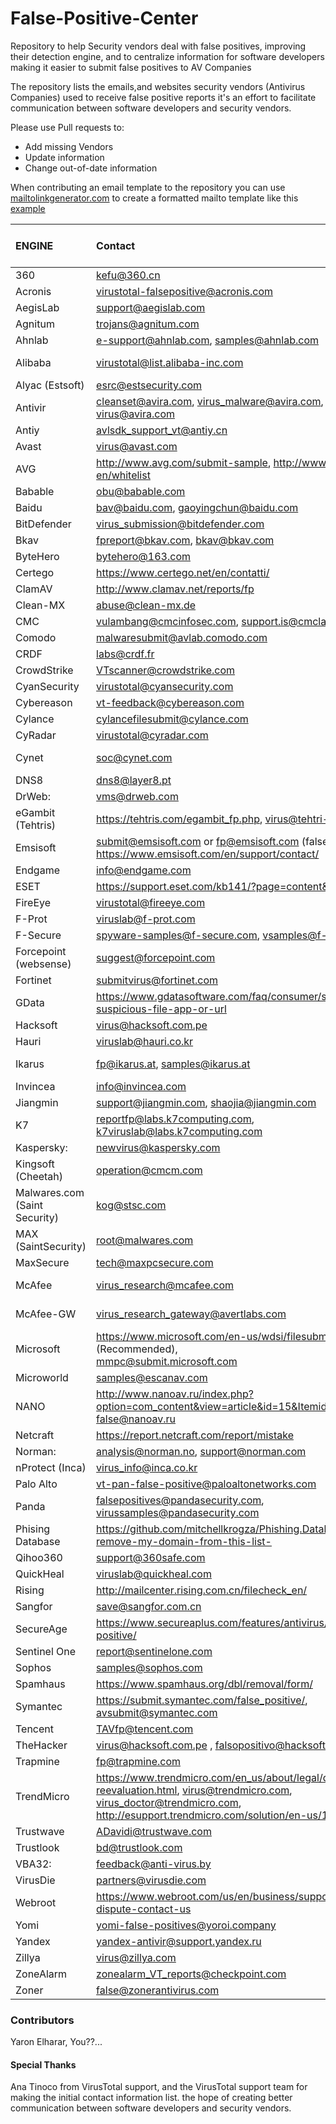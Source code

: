 # False-Positive-Center
Repository to help Security vendors deal with false positives, improving their detection engine, and to centralize information for software developers making it easier to submit false positives to AV Companies

The repository lists the emails,and websites security vendors (Antivirus Companies) used to receive false positive reports
it's an effort to facilitate communication between software developers and security vendors. 

Please use Pull requests to: 

- Add missing Vendors
- Update information
- Change out-of-date information

When contributing an email template to the repository you can use [mailtolinkgenerator.com](https://mailtolinkgenerator.com/) to create a formatted mailto template
like this [example](mailto:virus_research@avertlabs.com?subject=FALSE%3A%20file%20detected%20by%20McAfee.&body=Hi%2C%0D%0A%0D%0AMy%20Program%20Is%20Falsely%20Detected%20With%20XXXXXXXXX%20in%20Virus%20Total%2C%20Please%20double%20check.%0D%0AProduct%3A%20McAfee%20At%20Virus%20Total%0D%0AEngine%3A%20unknown%0D%0A%0D%0AVirus%20totaled%20linked%3A%0D%0AXXXXXXXXXX%0D%0A%0D%0ABest%20Regards%0D%0A%0D%0A%5Bfalse-positive%20center%20github%5D)



| ENGINE | Contact | Email Template | Issues A Case Number |
|:--- | :--- | :---: | :---: |
| 360 | kefu@360.cn | | |
| Acronis | virustotal-falsepositive@acronis.com | | |
| AegisLab | support@aegislab.com | | |
| Agnitum | trojans@agnitum.com | | |
| Ahnlab | e-support@ahnlab.com, samples@ahnlab.com | | |
| Alibaba | virustotal@list.alibaba-inc.com | [Send Report](vendors/Alibaba.md) | | 
| Alyac (Estsoft) | esrc@estsecurity.com | | |
| Antivir | cleanset@avira.com, virus_malware@avira.com, virus@avira.com | | |
| Antiy | avlsdk_support_vt@antiy.cn | | |
| Avast | virus@avast.com | | |
| AVG | http://www.avg.com/submit-sample, http://www.avg.com/us-en/whitelist | | |
| Babable | obu@babable.com | | |
| Baidu | bav@baidu.com, gaoyingchun@baidu.com | | |
| BitDefender | virus_submission@bitdefender.com | | |
| Bkav | fpreport@bkav.com, bkav@bkav.com | | |
| ByteHero | bytehero@163.com | | |
| Certego | https://www.certego.net/en/contatti/ | | |
| ClamAV | http://www.clamav.net/reports/fp | | |
| Clean-MX | abuse@clean-mx.de | | |
| CMC | vulambang@cmcinfosec.com, support.is@cmclab.net | | |
| Comodo | malwaresubmit@avlab.comodo.com | | |
| CRDF | labs@crdf.fr | | |
| CrowdStrike | VTscanner@crowdstrike.com | | |
| CyanSecurity | virustotal@cyansecurity.com | | |
| Cybereason | vt-feedback@cybereason.com | | |
| Cylance | cylancefilesubmit@cylance.com | | |
| CyRadar | virustotal@cyradar.com | | |
| Cynet |	soc@cynet.com |  [Send Report](vendors/Cynet.md) | Yes |
| DNS8 | dns8@layer8.pt | | |
| DrWeb: | vms@drweb.com | | |
| eGambit (Tehtris) | https://tehtris.com/egambit_fp.php, virus@tehtri-security.com  |  |  |
| Emsisoft | submit@emsisoft.com or fp@emsisoft.com (false positives), https://www.emsisoft.com/en/support/contact/ | | |
| Endgame | info@endgame.com | | |
| ESET | https://support.eset.com/kb141/?page=content&id=SOLN141 | | |
| FireEye | virustotal@fireeye.com | | |
| F-Prot | viruslab@f-prot.com | | |
| F-Secure | spyware-samples@f-secure.com, vsamples@f-secure.com | | |
| Forcepoint (websense) | suggest@forcepoint.com | | |
| Fortinet | submitvirus@fortinet.com | | |
| GData | https://www.gdatasoftware.com/faq/consumer/submit-a-suspicious-file-app-or-url | | |
| Hacksoft | virus@hacksoft.com.pe | | |
| Hauri | viruslab@hauri.co.kr | | |
| Ikarus | fp@ikarus.at, samples@ikarus.at | [Send Report](vendors/Ikarus.md) | No |
| Invincea | info@invincea.com | | |
| Jiangmin | support@jiangmin.com, shaojia@jiangmin.com | | |
| K7 | reportfp@labs.k7computing.com, k7viruslab@labs.k7computing.com | | |
| Kaspersky: | newvirus@kaspersky.com | | |
| Kingsoft (Cheetah) | operation@cmcm.com | | |
| Malwares.com (Saint Security) | kog@stsc.com | | |
| MAX (SaintSecurity) | root@malwares.com | | |
| MaxSecure | tech@maxpcsecure.com | | |
| McAfee | virus_research@mcafee.com | [Send Report](vendors/McAfee.md) | No |
| McAfee-GW | virus_research_gateway@avertlabs.com | [Send Report](vendors/McAfee.md) | No |
| Microsoft | https://www.microsoft.com/en-us/wdsi/filesubmission (Recommended),<br>mmpc@submit.microsoft.com | | Yes |
| Microworld | samples@escanav.com | | |
| NANO | http://www.nanoav.ru/index.php?option=com_content&view=article&id=15&Itemid=83&lang=en, false@nanoav.ru |  |  |
| Netcraft | https://report.netcraft.com/report/mistake | | |
| Norman: | analysis@norman.no, support@norman.com | | |
| nProtect (Inca) | virus_info@inca.co.kr | | |
| Palo Alto | vt-pan-false-positive@paloaltonetworks.com | | |
| Panda | falsepositives@pandasecurity.com, virussamples@pandasecurity.com | | |
| Phising Database | https://github.com/mitchellkrogza/Phishing.Database#please-remove-my-domain-from-this-list- | | |
| Qihoo360 | support@360safe.com | | |
| QuickHeal | viruslab@quickheal.com | | |
| Rising | http://mailcenter.rising.com.cn/filecheck_en/ | | |
| Sangfor | save@sangfor.com.cn | | |
| SecureAge | https://www.secureaplus.com/features/antivirus/report-false-positive/ | - | Yes |
| Sentinel One | report@sentinelone.com | | |
| Sophos | samples@sophos.com | | |
| Spamhaus | https://www.spamhaus.org/dbl/removal/form/ | | |
| Symantec | https://submit.symantec.com/false_positive/, avsubmit@symantec.com | | |
| Tencent | TAVfp@tencent.com | | |
| TheHacker | virus@hacksoft.com.pe , falsopositivo@hacksoft.com.pe | | |
| Trapmine | fp@trapmine.com | | |
| TrendMicro | https://www.trendmicro.com/en_us/about/legal/detection-reevaluation.html, virus@trendmicro.com, virus_doctor@trendmicro.com,  http://esupport.trendmicro.com/solution/en-us/1037634.aspx | | |
| Trustwave | ADavidi@trustwave.com | | |
| Trustlook | bd@trustlook.com | | |
| VBA32: | feedback@anti-virus.by | | |
| VirusDie | partners@virusdie.com | | |
| Webroot | https://www.webroot.com/us/en/business/support/vendor-dispute-contact-us | | |
| Yomi | yomi-false-positives@yoroi.company | | |
| Yandex | yandex-antivir@support.yandex.ru | | |
| Zillya | virus@zillya.com | | |
| ZoneAlarm | zonealarm_VT_reports@checkpoint.com | | |
| Zoner | false@zonerantivirus.com | | |


### Contributors
Yaron Elharar, You??...

#### Special Thanks
Ana Tinoco from VirusTotal support, and the VirusTotal support team for making the initial contact information list. 
the hope of creating better communication between software developers and security vendors.
